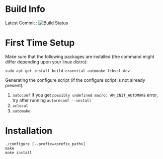 Build Info
==========
Latest Commit : ![Build Status](https://travis-ci.org/tuxrookies/goodrive.svg?branch=master)

First Time Setup
=================

Make sure that the following packages are installed (the command might differ
depending upon your linux distro):

```
sudo apt-get install build-essential automake libssl-dev
```
Generating the configure script (if the configure script is not already present).
1. `autoconf`
If you get `possibly undefined macro: AM_INIT_AUTOMAKE` error, try after running
 `autoreconf --install`
2. `aclocal`
3. `automake`

Installation
=============
```
./configure [--prefix=<prefix_path>]
make
make install
```
